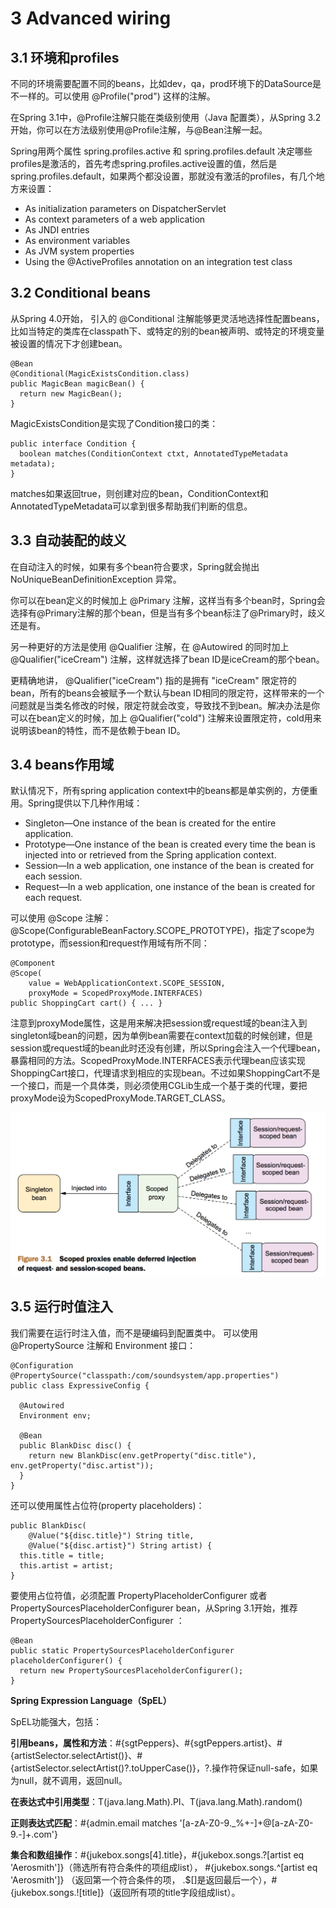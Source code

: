 # 3 Advanced wiring

## 3.1 环境和profiles

不同的环境需要配置不同的beans，比如dev，qa，prod环境下的DataSource是不一样的。可以使用 @Profile\("prod"\) 这样的注解。

在Spring 3.1中，@Profile注解只能在类级别使用（Java 配置类），从Spring 3.2开始，你可以在方法级别使用@Profile注解，与@Bean注解一起。

Spring用两个属性 spring.profiles.active 和 spring.profiles.default 决定哪些profiles是激活的，首先考虑spring.profiles.active设置的值，然后是spring.profiles.default，如果两个都没设置，那就没有激活的profiles，有几个地方来设置：

* As initialization parameters on DispatcherServlet
* As context parameters of a web application
* As JNDI entries
* As environment variables
* As JVM system properties
* Using the @ActiveProfiles annotation on an integration test class

## 3.2 Conditional beans

从Spring 4.0开始， 引入的 @Conditional 注解能够更灵活地选择性配置beans，比如当特定的类库在classpath下、或特定的别的bean被声明、或特定的环境变量被设置的情况下才创建bean。

```
@Bean
@Conditional(MagicExistsCondition.class)
public MagicBean magicBean() {
  return new MagicBean();
}
```

MagicExistsCondition是实现了Condition接口的类：

```
public interface Condition {
  boolean matches(ConditionContext ctxt, AnnotatedTypeMetadata metadata);
}
```

matches如果返回true，则创建对应的bean，ConditionContext和AnnotatedTypeMetadata可以拿到很多帮助我们判断的信息。

## 3.3 自动装配的歧义

在自动注入的时候，如果有多个bean符合要求，Spring就会抛出 NoUniqueBeanDefinitionException 异常。

你可以在bean定义的时候加上 @Primary 注解，这样当有多个bean时，Spring会选择有@Primary注解的那个bean，但是当有多个bean标注了@Primary时，歧义还是有。

另一种更好的方法是使用 @Qualifier 注解，在 @Autowired 的同时加上 @Qualifier\("iceCream"\) 注解，这样就选择了bean ID是iceCream的那个bean。

更精确地讲， @Qualifier\("iceCream"\) 指的是拥有 "iceCream" 限定符的bean，所有的beans会被赋予一个默认与bean ID相同的限定符，这样带来的一个问题就是当类名修改的时候，限定符就会改变，导致找不到bean。解决办法是你可以在bean定义的时候，加上 @Qualifier\("cold"\) 注解来设置限定符，cold用来说明该bean的特性，而不是依赖于bean ID。

## 3.4 beans作用域

默认情况下，所有spring application context中的beans都是单实例的，方便重用。Spring提供以下几种作用域：

* Singleton—One instance of the bean is created for the entire application.
* Prototype—One instance of the bean is created every time the bean is injected into or retrieved from the Spring application context.
* Session—In a web application, one instance of the bean is created for each session.
* Request—In a web application, one instance of the bean is created for each request.

可以使用 @Scope 注解：@Scope\(ConfigurableBeanFactory.SCOPE\_PROTOTYPE\)，指定了scope为prototype，而session和request作用域有所不同：

```
@Component
@Scope(
    value = WebApplicationContext.SCOPE_SESSION,
    proxyMode = ScopedProxyMode.INTERFACES)
public ShoppingCart cart() { ... }
```

注意到proxyMode属性，这是用来解决把session或request域的bean注入到singleton域bean的问题，因为单例bean需要在context加载的时候创建，但是session或request域的bean此时还没有创建，所以Spring会注入一个代理bean，暴露相同的方法。ScopedProxyMode.INTERFACES表示代理bean应该实现ShoppingCart接口，代理请求到相应的实现bean。不过如果ShoppingCart不是一个接口，而是一个具体类，则必须使用CGLib生成一个基于类的代理，要把proxyMode设为ScopedProxyMode.TARGET\_CLASS。

![](/assets/QQ20160904-1.png)

## 3.5 运行时值注入

我们需要在运行时注入值，而不是硬编码到配置类中。
可以使用 @PropertySource 注解和 Environment 接口：

```
@Configuration
@PropertySource("classpath:/com/soundsystem/app.properties")
public class ExpressiveConfig {

  @Autowired
  Environment env;

  @Bean
  public BlankDisc disc() {
    return new BlankDisc(env.getProperty("disc.title"), env.getProperty("disc.artist"));
  }
}
```

还可以使用属性占位符\(property placeholders\)：

```
public BlankDisc(
    @Value("${disc.title}") String title,
    @Value("${disc.artist}") String artist) {
  this.title = title;
  this.artist = artist;
}
```

要使用占位符值，必须配置 PropertyPlaceholderConfigurer 或者  PropertySourcesPlaceholderConfigurer bean，从Spring 3.1开始，推荐 PropertySourcesPlaceholderConfigurer ：

```
@Bean
public static PropertySourcesPlaceholderConfigurer placeholderConfigurer() {
  return new PropertySourcesPlaceholderConfigurer();
}
```

**Spring Expression Language（SpEL）**

SpEL功能强大，包括：

**引用beans，属性和方法**：\#{sgtPeppers}、\#{sgtPeppers.artist}、\#{artistSelector.selectArtist\(\)}、\#{artistSelector.selectArtist\(\)?.toUpperCase\(\)}，?.操作符保证null-safe，如果为null，就不调用，返回null。

**在表达式中引用类型**：T\(java.lang.Math\).PI、T\(java.lang.Math\).random\(\)

**正则表达式匹配**：\#{admin.email matches '\[a-zA-Z0-9.\_%+-\]+@\[a-zA-Z0-9.-\]+\.com'}

**集合和数组操作**：\#{jukebox.songs\[4\].title}，\#{jukebox.songs.?\[artist eq 'Aerosmith'\]}（筛选所有符合条件的项组成list）， \#{jukebox.songs.^\[artist eq 'Aerosmith'\]} （返回第一个符合条件的项， .$\[\]是返回最后一个），\#{jukebox.songs.!\[title\]}（返回所有项的title字段组成list）。

